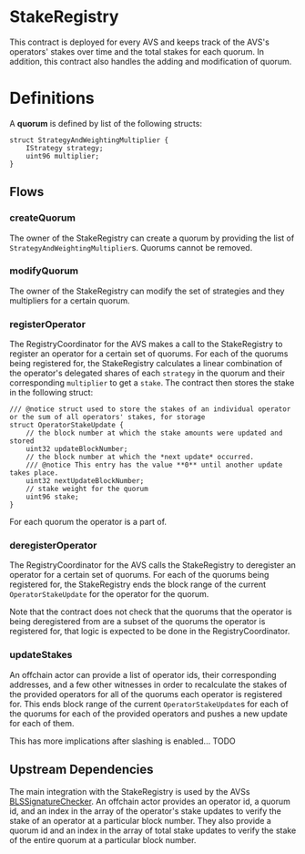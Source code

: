 # StakeRegistry

This contract is deployed for every AVS and keeps track of the AVS's operators' stakes over time and the total stakes for each quorum. In addition, this contract also handles the adding and modification of quorum.

# Definitions

A **quorum** is defined by list of the following structs:
```
struct StrategyAndWeightingMultiplier {
    IStrategy strategy;
    uint96 multiplier;
}
```

## Flows

### createQuorum

The owner of the StakeRegistry can create a quorum by providing the list of `StrategyAndWeightingMultiplier`s. Quorums cannot be removed.

### modifyQuorum

The owner of the StakeRegistry can modify the set of strategies and they multipliers for a certain quorum.

### registerOperator

The RegistryCoordinator for the AVS makes a call to the StakeRegistry to register an operator for a certain set of quorums. For each of the quorums being registered for, the StakeRegistry calculates a linear combination of the operator's delegated shares of each `strategy` in the quorum and their corresponding `multiplier` to get a `stake`. The contract then stores the stake in the following struct:
```
/// @notice struct used to store the stakes of an individual operator or the sum of all operators' stakes, for storage
struct OperatorStakeUpdate {
    // the block number at which the stake amounts were updated and stored
    uint32 updateBlockNumber;
    // the block number at which the *next update* occurred.
    /// @notice This entry has the value **0** until another update takes place.
    uint32 nextUpdateBlockNumber;
    // stake weight for the quorum
    uint96 stake;
}
```
For each quorum the operator is a part of.

### deregisterOperator

The RegistryCoordinator for the AVS calls the StakeRegistry to deregister an operator for a certain set of quorums. For each of the quorums being registered for, the StakeRegistry ends the block range of the current `OperatorStakeUpdate` for the operator for the quorum.

Note that the contract does not check that the quorums that the operator is being deregistered from are a subset of the quorums the operator is registered for, that logic is expected to be done in the RegistryCoordinator.

### updateStakes

An offchain actor can provide a list of operator ids, their corresponding addresses, and a few other witnesses in order to recalculate the stakes of the provided operators for all of the quorums each operator is registered for. This ends block range of the current `OperatorStakeUpdate`s for each of the quorums for each of the provided operators and pushes a new update for each of them.

This has more implications after slashing is enabled... TODO

## Upstream Dependencies

The main integration with the StakeRegistry is used by the AVSs [BLSSignatureChecker](./BLSSignatureChecker.md). An offchain actor provides an operator id, a quorum id, and an index in the array of the operator's stake updates to verify the stake of an operator at a particular block number. They also provide a quorum id and an index in the array of total stake updates to verify the stake of the entire quorum at a particular block number.